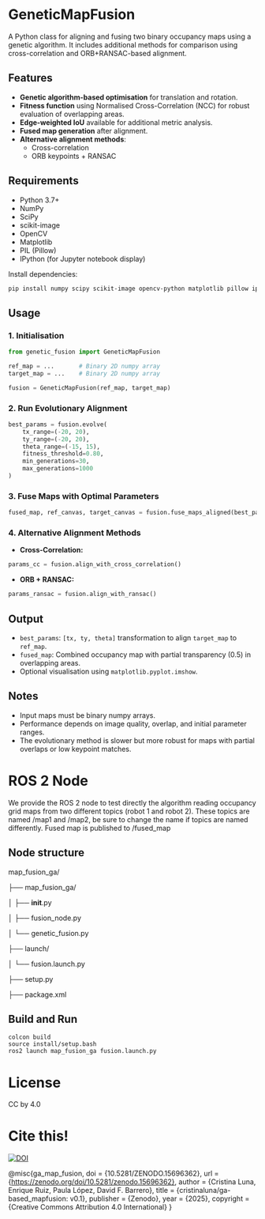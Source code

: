 # GeneticMapFusion

A Python class for aligning and fusing two binary occupancy maps using a genetic algorithm. It includes additional methods for comparison using cross-correlation and ORB+RANSAC-based alignment.

## Features

- **Genetic algorithm-based optimisation** for translation and rotation.
- **Fitness function** using Normalised Cross-Correlation (NCC) for robust evaluation of overlapping areas.
- **Edge-weighted IoU** available for additional metric analysis.
- **Fused map generation** after alignment.
- **Alternative alignment methods**:
  - Cross-correlation
  - ORB keypoints + RANSAC

## Requirements

- Python 3.7+
- NumPy
- SciPy
- scikit-image
- OpenCV
- Matplotlib
- PIL (Pillow)
- IPython (for Jupyter notebook display)

Install dependencies:

```bash
pip install numpy scipy scikit-image opencv-python matplotlib pillow ipython
```

## Usage

### 1. Initialisation

```python
from genetic_fusion import GeneticMapFusion

ref_map = ...       # Binary 2D numpy array
target_map = ...    # Binary 2D numpy array

fusion = GeneticMapFusion(ref_map, target_map)
```

### 2. Run Evolutionary Alignment

```python
best_params = fusion.evolve(
    tx_range=(-20, 20),
    ty_range=(-20, 20),
    theta_range=(-15, 15),
    fitness_threshold=0.80,
    min_generations=30,
    max_generations=1000
)
```

### 3. Fuse Maps with Optimal Parameters

```python
fused_map, ref_canvas, target_canvas = fusion.fuse_maps_aligned(best_params)
```

### 4. Alternative Alignment Methods

- **Cross-Correlation:**

```python
params_cc = fusion.align_with_cross_correlation()
```

- **ORB + RANSAC:**

```python
params_ransac = fusion.align_with_ransac()
```

## Output

- `best_params`: `[tx, ty, theta]` transformation to align `target_map` to `ref_map`.
- `fused_map`: Combined occupancy map with partial transparency (0.5) in overlapping areas.
- Optional visualisation using `matplotlib.pyplot.imshow`.

## Notes

- Input maps must be binary numpy arrays.
- Performance depends on image quality, overlap, and initial parameter ranges.
- The evolutionary method is slower but more robust for maps with partial overlaps or low keypoint matches.


# ROS 2 Node

We provide the ROS 2 node to test directly the algorithm reading occupancy grid maps from two different topics (robot 1 and robot 2). These topics are named /map1 and /map2, be sure to change the name if topics are named differently. Fused map is published to /fused_map

## Node structure

map_fusion_ga/

├── map_fusion_ga/

│   ├── __init__.py

│   ├── fusion_node.py

│   └── genetic_fusion.py  

├── launch/

│   └── fusion.launch.py

├── setup.py

├── package.xml

## Build and Run

    colcon build
    source install/setup.bash
    ros2 launch map_fusion_ga fusion.launch.py


# License

CC by 4.0

# Cite this!

[![DOI](https://zenodo.org/badge/1002482009.svg)](https://doi.org/10.5281/zenodo.15696362)

@misc{ga_map_fusion,
  doi = {10.5281/ZENODO.15696362},
  url = {https://zenodo.org/doi/10.5281/zenodo.15696362},
  author = {Cristina Luna,  Enrique Ruiz, Paula López, David F. Barrero},
  title = {cristinaluna/ga-based_mapfusion: v0.1},
  publisher = {Zenodo},
  year = {2025},
  copyright = {Creative Commons Attribution 4.0 International}
}

